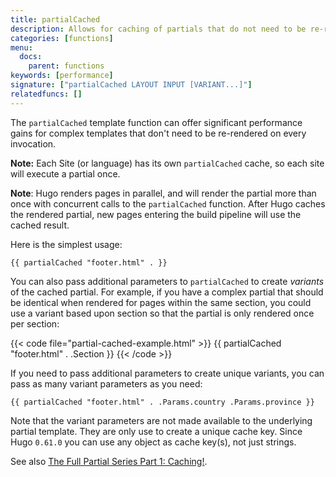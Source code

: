 ```yaml
---
title: partialCached
description: Allows for caching of partials that do not need to be re-rendered on every invocation.
categories: [functions]
menu:
  docs:
    parent: functions
keywords: [performance]
signature: ["partialCached LAYOUT INPUT [VARIANT...]"]
relatedfuncs: []
---
```


The `partialCached` template function can offer significant performance gains for complex templates that don't need to be re-rendered on every invocation.

**Note:** Each Site (or language) has its own `partialCached` cache, so each site will execute a partial once.

**Note**: Hugo renders pages in parallel, and will render the partial more than once with concurrent calls to the `partialCached` function. After Hugo caches the rendered partial, new pages entering the build pipeline will use the cached result.

Here is the simplest usage:

```go-html-template
{{ partialCached "footer.html" . }}
```

You can also pass additional parameters to `partialCached` to create *variants* of the cached partial. For example, if you have a complex partial that should be identical when rendered for pages within the same section, you could use a variant based upon section so that the partial is only rendered once per section:

{{< code file="partial-cached-example.html" >}}
{{ partialCached "footer.html" . .Section }}
{{< /code >}}

If you need to pass additional parameters to create unique variants, you can pass as many variant parameters as you need:

```go-html-template
{{ partialCached "footer.html" . .Params.country .Params.province }}
```

Note that the variant parameters are not made available to the underlying partial template. They are only use to create a unique cache key. Since Hugo `0.61.0` you can use any object as cache key(s), not just strings.

See also [The Full Partial Series Part 1: Caching!](https://regisphilibert.com/blog/2019/12/hugo-partial-series-part-1-caching-with-partialcached/).
